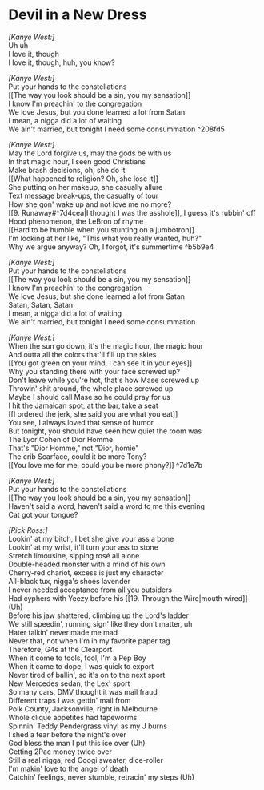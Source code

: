 # Devil in a New Dress

_[Kanye West:]_  
Uh uh  
I love it, though  
I love it, though, huh, you know?  

_[Kanye West:]_  
Put your hands to the constellations  
[[The way you look should be a sin, you my sensation]]  
I know I'm preachin' to the congregation  
We love Jesus, but you done learned a lot from Satan  
I mean, a nigga did a lot of waiting  
We ain't married, but tonight I need some consummation ^208fd5

_[Kanye West:]_  
May the Lord forgive us, may the gods be with us  
In that magic hour, I seen good Christians  
Make brash decisions, oh, she do it  
[[What happened to religion? Oh, she lose it]]  
She putting on her makeup, she casually allure  
Text message break-ups, the casualty of tour  
How she gon' wake up and not love me no more?  
[[9. Runaway#^7d4cea|I thought I was the asshole]], I guess it's rubbin' off  
Hood phenomenon, the LeBron of rhyme  
[[Hard to be humble when you stunting on a jumbotron]]  
I'm looking at her like, "This what you really wanted, huh?"  
Why we argue anyway? Oh, I forgot, it's summertime ^b5b9e4

_[Kanye West:]_  
Put your hands to the constellations  
[[The way you look should be a sin, you my sensation]]  
I know I'm preachin' to the congregation  
We love Jesus, but she done learned a lot from Satan  
Satan, Satan, Satan  
I mean, a nigga did a lot of waiting  
We ain't married, but tonight I need some consummation  

_[Kanye West:]_  
When the sun go down, it's the magic hour, the magic hour  
And outta all the colors that'll fill up the skies  
[[You got green on your mind, I can see it in your eyes]]  
Why you standing there with your face screwed up?  
Don't leave while you're hot, that's how Mase screwed up  
Throwin' shit around, the whole place screwed up  
Maybe I should call Mase so he could pray for us  
I hit the Jamaican spot, at the bar, take a seat  
[[I ordered the jerk, she said you are what you eat]]  
You see, I always loved that sense of humor  
But tonight, you should have seen how quiet the room was  
The Lyor Cohen of Dior Homme  
That's "Dior Homme," not "Dior, homie"  
The crib Scarface, could it be more Tony?  
[[You love me for me, could you be more phony?]] ^7d1e7b

_[Kanye West:]_  
Put your hands to the constellations  
[[The way you look should be a sin, you my sensation]]  
Haven't said a word, haven't said a word to me this evening  
Cat got your tongue?  

_[Rick Ross:]_  
Lookin' at my bitch, I bet she give your ass a bone  
Lookin' at my wrist, it'll turn your ass to stone  
Stretch limousine, sipping rosé all alone  
Double-headed monster with a mind of his own  
Cherry-red chariot, excess is just my character  
All-black tux, nigga's shoes lavender  
I never needed acceptance from all you outsiders  
Had cyphers with Yeezy before his [[19. Through the Wire|mouth wired]] (Uh)  
Before his jaw shattered, climbing up the Lord's ladder  
We still speedin', running sign' like they don't matter, uh  
Hater talkin' never made me mad  
Never that, not when I'm in my favorite paper tag  
Therefore, G4s at the Clearport  
When it come to tools, fool, I'm a Pep Boy  
When it came to dope, I was quick to export  
Never tired of ballin', so it's on to the next sport  
New Mercedes sedan, the Lex' sport  
So many cars, DMV thought it was mail fraud  
Different traps I was gettin' mail from  
Polk County, Jacksonville, right in Melbourne  
Whole clique appetites had tapeworms  
Spinnin' Teddy Pendergrass vinyl as my J burns  
I shed a tear before the night's over  
God bless the man I put this ice over (Uh)  
Getting 2Pac money twice over  
Still a real nigga, red Coogi sweater, dice-roller  
I'm makin' love to the angel of death  
Catchin' feelings, never stumble, retracin' my steps (Uh)
